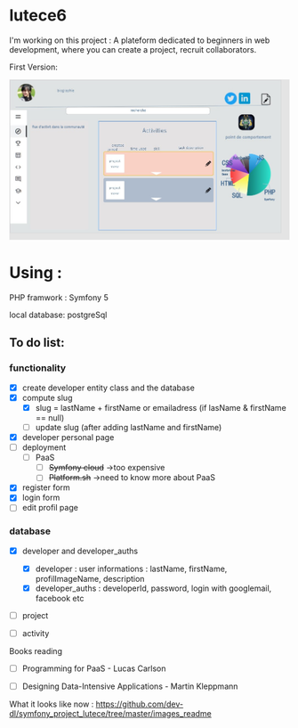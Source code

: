 # lutece6
I'm working on this project : 
A plateform dedicated to beginners in web development, where you can create a project, recruit collaborators.


First Version:

<img src="https://raw.githubusercontent.com/dev-dl/lutece6/master/images_readme/developerPage.jpg" width="600" >

# Using :
PHP framwork : Symfony 5

local database: postgreSql

## To do list:
### functionality
- [x] create developer entity class and the database
- [x] compute slug 
  - [x] slug = lastName + firstName or emailadress (if lasName & firstName == null)
  - [ ] update slug (after adding lastName and firstName)
- [x] developer personal page
- [ ] deployment
  - [ ] PaaS
    - [ ] <s>Symfony cloud</s> ->too expensive
    - [ ] <s>Platform.sh</s> ->need to know more about PaaS
- [x] register form
- [x] login form
- [ ] edit profil page

### database
- [x] developer and developer_auths
  - [x] developer : user informations : lastName, firstName, profilImageName, description
  - [x] developer_auths : developerId, password, login with googlemail, facebook etc
- [ ] project
- [ ] activity



Books reading
- [ ] Programming for PaaS - Lucas Carlson
- [ ] Designing Data-Intensive Applications - Martin Kleppmann
 

What it looks like now :
https://github.com/dev-dl/symfony_project_lutece/tree/master/images_readme
